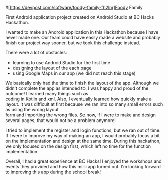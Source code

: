  #[https://devpost.com/software/foody-family-fh2lnr]Foody Family

First Android application project created on Android Studio at BC Hacks Hackathon. 

I wanted to make an Android application in this Hackathon because I have never made one. 
Our team could have easily made a website and probably finish our project way sooner, but 
we took this challenge instead.

There were a lot of obstacles:
  - learning to use Android Studio for the first time
  - designing the layout of the each page 
  - using Google Maps in our app (we did not reach this stage)
  
We basically only had the time to finish the layout of the app. Although we didn't complete
the app as intended to, I was happy and proud of the outcome! I learned many things such as   
coding in Kotlin and xml. Also, I eventually learned how quickly make a layout. It was 
difficult at first because we ran into so many small errors such as using the wrong layout  
form and importing the wrong files. So now, if I were to make and design several pages, 
that would not be a problem anymore!

I tried to implement the register and login functions, but we ran out of time. If I were 
to improve my way of making an app, I would probably focus a bit on the implementation
and design at the same time. During this hackathon, we only focused on the design first, which 
left no time for the function implementation.

Overall, I had a great experience at BC Hacks! I enjoyed the workshops and events they provided
and how this mini app turned out. I'm looking forward to improving this app during the school
break!
